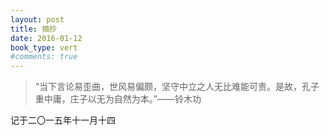 ```yaml
---
layout: post
title: 摘抄
date: 2016-01-12
book_type: vert
#comments: true
---
```


>“当下言论易歪曲，世风易偏颇，坚守中立之人无比难能可贵。是故，孔子重中庸，庄子以无为自然为本。”——铃木功 

记于二〇一五年十一月十四
